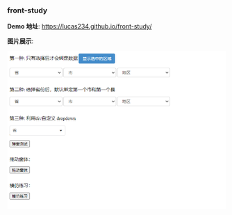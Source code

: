 ### front-study

**Demo 地址**: https://lucas234.github.io/front-study/

**图片展示**:

![demo](./images/demo.png)